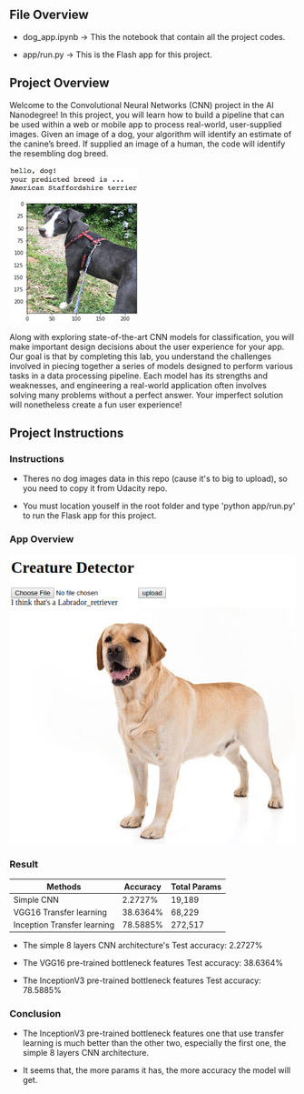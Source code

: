 [//]: # (Image References)

[image1]: ./images/sample_dog_output.png "Sample Output"
[image2]: ./images/vgg16_model.png "VGG-16 Model Keras Layers"
[image3]: ./images/vgg16_model_draw.png "VGG16 Model Figure"
[image4]: ./images/Screenshotfrom2019-04-2010-50-18.png "ScreenShot"

## File Overview

- dog_app.ipynb -> This the notebook that contain all the project codes.

- app/run.py    -> This is the Flash app for this project.

## Project Overview

Welcome to the Convolutional Neural Networks (CNN) project in the AI Nanodegree! In this project, you will learn how to build a pipeline that can be used within a web or mobile app to process real-world, user-supplied images.  Given an image of a dog, your algorithm will identify an estimate of the canine’s breed.  If supplied an image of a human, the code will identify the resembling dog breed.  

![Sample Output][image1]

Along with exploring state-of-the-art CNN models for classification, you will make important design decisions about the user experience for your app.  Our goal is that by completing this lab, you understand the challenges involved in piecing together a series of models designed to perform various tasks in a data processing pipeline.  Each model has its strengths and weaknesses, and engineering a real-world application often involves solving many problems without a perfect answer.  Your imperfect solution will nonetheless create a fun user experience!

## Project Instructions

### Instructions

- Theres no dog images data in this repo (cause it's to big to upload), so you need to copy it from Udacity repo.
 
- You must location youself in the root folder and type 'python app/run.py' to run the Flask app for this project.

### App Overview

![Sample Output][image4]

### Result

| Methods                     | Accuracy | Total Params |
|-----------------------------|----------|--------------|
| Simple CNN                  | 2.2727%  | 19,189       |
| VGG16 Transfer learning     | 38.6364% | 68,229       |
| Inception Transfer learning | 78.5885% | 272,517      |


- The simple 8 layers CNN architecture's Test accuracy: 2.2727%

- The VGG16 pre-trained bottleneck features Test accuracy: 38.6364%

- The InceptionV3 pre-trained bottleneck features Test accuracy: 78.5885%

### Conclusion

- The InceptionV3 pre-trained bottleneck features one that use transfer learning is much better than the other two, especially the first one, the simple 8 layers CNN architecture.

- It seems that, the more params it has, the more accuracy the model will get.
